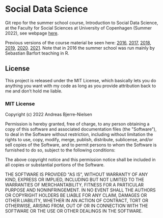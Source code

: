 # Social Data Science

Git repo for the summer school course, Introduction to Social Data Science, at the Faculty for Social Sciences at University of Copenhagen (Summer 2022), see webpage [here](https://isdsucph.github.io/isds2022/).

Previous versions of the course material be seen here: [2016](https://github.com/sebastianbarfort/sds_summer), [2017](https://github.com/abjer/sds2017), [2018](https://github.com/abjer/sds), [2019](https://github.com/abjer/sds2019), [2020](https://github.com/abjer/isds2020). [2021](https://github.com/isdsucph/isds2021). Note that in 2016 the summer school was run mainly by Sebastian Barfort teaching in R.

## License

This project is released under the MIT License, which basically lets you do anything you want with my code as long as you provide attribution back to me and don’t hold me liable.

### MIT License

Copyright (c) 2022 Andreas Bjerre-Nielsen

Permission is hereby granted, free of charge, to any person obtaining a copy
of this software and associated documentation files (the "Software"), to deal
in the Software without restriction, including without limitation the rights
to use, copy, modify, merge, publish, distribute, sublicense, and/or sell
copies of the Software, and to permit persons to whom the Software is
furnished to do so, subject to the following conditions:

The above copyright notice and this permission notice shall be included in all
copies or substantial portions of the Software.

THE SOFTWARE IS PROVIDED "AS IS", WITHOUT WARRANTY OF ANY KIND, EXPRESS OR
IMPLIED, INCLUDING BUT NOT LIMITED TO THE WARRANTIES OF MERCHANTABILITY,
FITNESS FOR A PARTICULAR PURPOSE AND NONINFRINGEMENT. IN NO EVENT SHALL THE
AUTHORS OR COPYRIGHT HOLDERS BE LIABLE FOR ANY CLAIM, DAMAGES OR OTHER
LIABILITY, WHETHER IN AN ACTION OF CONTRACT, TORT OR OTHERWISE, ARISING FROM,
OUT OF OR IN CONNECTION WITH THE SOFTWARE OR THE USE OR OTHER DEALINGS IN THE
SOFTWARE.